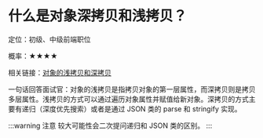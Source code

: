 <script lang="ts" setup>
import { loginRead } from '@/utils/login-read'
loginRead('q10000')
</script>

# 什么是对象深拷贝和浅拷贝？



定位：初级、中级前端职位

概率：★★★★

相关链接：[对象的浅拷贝和深拷贝](/documents/part2/javascript-advanced/copy.html)

一句话回答面试官：对象的浅拷贝是指拷贝对象的第一层属性，而深拷贝则是拷贝多层属性。浅拷贝的方式可以通过遍历对象属性并赋值给新对象。深拷贝的方式主要有递归（深度优先搜索）或者是通过 JSON 类的 parse 和 stringify 实现。

:::warning 注意
较大可能性会二次提问递归和 JSON 类的区别。
:::
